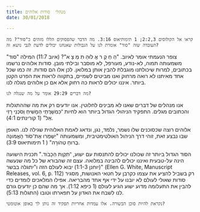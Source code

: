 ```yaml
---
title: מנהלי  סודות אלוהים
date: 30/01/2018

---
```


`קראו אל הקולוסים 2:2,3; 1 תימותיאוס 3:16. מה הדבר שהפסוקים הללו מזהים כ"סוד"? מה העובדה שזה "סוד" אומרת לנו על הגבולות שאנחנו יכולים לדעת לגבי נושא זה?`

צופר הנעמתי אומר לאיוב. "הַ חֵ קֶ ר אֱ לֹוּהַ   ּתִ מְ צָ א"? (איוב 11:7) המילה "סוד" משמעותה תמוה, לא-נודע, מעורפל, לא מוסבר ובילתי מובן. סודות אלוהים נרשמו בכתובים, למרות שיכולתנו מוגבלת להבין אותן במלואן. לכן אלו הם סודות.  זה כמו שכל אחד מאיתנו לא רואה מרחוק ואנו מביטים לשמיים, בתקווה לראות את הפרט הקטן ביותר. איננו יכולים לראות כה רחוק אלא אם כן אלוהים מגלה לנו. 

`מה דברים 29:29 אומר על מה שנגלה לנו?`

אנו מנהלים של דברים שאנו לא מבינים לחלוטין. אנו יודעים רק את מה שההתגלות והכתובים מגלים. התפקיד הניהולי הגדול ביותר הוא לחיות "ּכִמְׁשָרֲתֵי הַּמָׁשִיחַ וְסֹכְנֵי רָזֵי אֵל" (1 קורינתים 4:1). 
 
אלוהים רוצה שכסוכנים שלו נשמר, נלמד, נגן, ונדאג לאמת האלוהית שגילה לנו. האופן שבו נבצע זאת, זוהי דרך הניהול האולטימטיבית, ומשמעותה "יִׁשְמְרּו אֶת־סֹוד הָאֱמּונָה ּבְרּוחַ טְהֹורָה" ( 1 תימותיאוס 3:9). 
 
הסוד הגדול ביותר זה שכולנו יכולים להתנסות עם ישוע, "ּתִקְוַת הַּכָבֹוד." תכנית הישועה הינה על-טבעית ואיננו יכולים להבינה במלואה. עצם זה שהבורא של כל מה שנעשה (יוחנן 1:1-3) יבוא לעולם הזה ו"יתגלה בבשר" (Ellen G. White, Manuscript Releases, vol. 6, p. 112) רק בשביל להציע את עצמו כקרבן על חטאי האנושות, מסגיר סודות שאולי לעולם לא יובנו על ידי אף אחד מהבריאה. אפילו המלאכים לומדים כדי להבין את התעלומה מדוע ישוע הגיע לעולם (1 כיפא 1:12). אך מה שהם כן יודעים גורם לנו לשבח את האדון על תפארתו וטובו (התגלות 5:13).

`נקראת להיות סוכן הבשורה. אלו עמדות אחריות תפקיד זה נותן לך באופן אוטומטי?`